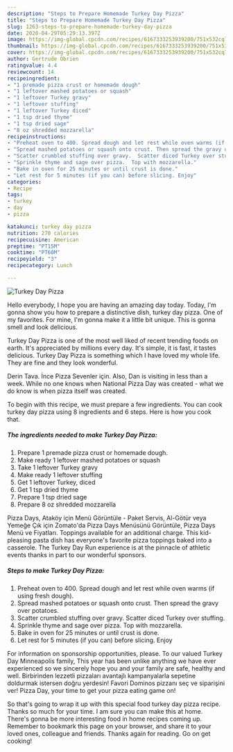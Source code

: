 ```yaml
---
description: "Steps to Prepare Homemade Turkey Day Pizza"
title: "Steps to Prepare Homemade Turkey Day Pizza"
slug: 1263-steps-to-prepare-homemade-turkey-day-pizza
date: 2020-04-29T05:29:13.397Z
image: https://img-global.cpcdn.com/recipes/6167333253939200/751x532cq70/turkey-day-pizza-recipe-main-photo.jpg
thumbnail: https://img-global.cpcdn.com/recipes/6167333253939200/751x532cq70/turkey-day-pizza-recipe-main-photo.jpg
cover: https://img-global.cpcdn.com/recipes/6167333253939200/751x532cq70/turkey-day-pizza-recipe-main-photo.jpg
author: Gertrude Obrien
ratingvalue: 4.4
reviewcount: 14
recipeingredient:
- "1 premade pizza crust or homemade dough"
- "1 leftover mashed potatoes or squash"
- "1 leftover Turkey gravy"
- "1 leftover stuffing"
- "1 leftover Turkey diced"
- "1 tsp dried thyme"
- "1 tsp dried sage"
- "8 oz shredded mozzarella"
recipeinstructions:
- "Preheat oven to 400. Spread dough and let rest while oven warms (if using fresh dough)."
- "Spread mashed potatoes or squash onto crust. Then spread the gravy over potatoes."
- "Scatter crumbled stuffing over gravy.  Scatter diced Turkey over stuffing."
- "Sprinkle thyme and sage over pizza.  Top with mozzarella."
- "Bake in oven for 25 minutes or until crust is done."
- "Let rest for 5 minutes (if you can) before slicing. Enjoy"
categories:
- Recipe
tags:
- turkey
- day
- pizza

katakunci: turkey day pizza 
nutrition: 270 calories
recipecuisine: American
preptime: "PT15M"
cooktime: "PT60M"
recipeyield: "3"
recipecategory: Lunch

---
```



![Turkey Day Pizza](https://img-global.cpcdn.com/recipes/6167333253939200/751x532cq70/turkey-day-pizza-recipe-main-photo.jpg)

Hello everybody, I hope you are having an amazing day today. Today, I'm gonna show you how to prepare a distinctive dish, turkey day pizza. One of my favorites. For mine, I'm gonna make it a little bit unique. This is gonna smell and look delicious.

Turkey Day Pizza is one of the most well liked of recent trending foods on earth. It's appreciated by millions every day. It's simple, it is fast, it tastes delicious. Turkey Day Pizza is something which I have loved my whole life. They are fine and they look wonderful.

Derin Tava. İnce Pizza Sevenler için. Also, Dan is visiting in less than a week. While no one knows when National Pizza Day was created - what we do know is when pizza itself was created.


To begin with this recipe, we must prepare a few ingredients. You can cook turkey day pizza using 8 ingredients and 6 steps. Here is how you cook that.

<!--inarticleads1-->

##### The ingredients needed to make Turkey Day Pizza:

1. Prepare 1 premade pizza crust or homemade dough.
1. Make ready 1 leftover mashed potatoes or squash
1. Take 1 leftover Turkey gravy
1. Make ready 1 leftover stuffing
1. Get 1 leftover Turkey, diced
1. Get 1 tsp dried thyme
1. Prepare 1 tsp dried sage
1. Prepare 8 oz shredded mozzarella


Pizza Days, Ataköy için Menü Görüntüle - Paket Servis, Al-Götür veya Yemeğe Çık için Zomato&#39;da Pizza Days Menüsünü Görüntüle, Pizza Days Menü ve Fiyatları. Toppings available for an additional charge. This kid-pleasing pasta dish has everyone&#39;s favorite pizza toppings baked into a casserole. The Turkey Day Run experience is at the pinnacle of athletic events thanks in part to our wonderful sponsors. 

<!--inarticleads2-->

##### Steps to make Turkey Day Pizza:

1. Preheat oven to 400. Spread dough and let rest while oven warms (if using fresh dough).
1. Spread mashed potatoes or squash onto crust. Then spread the gravy over potatoes.
1. Scatter crumbled stuffing over gravy.  Scatter diced Turkey over stuffing.
1. Sprinkle thyme and sage over pizza.  Top with mozzarella.
1. Bake in oven for 25 minutes or until crust is done.
1. Let rest for 5 minutes (if you can) before slicing. Enjoy


For information on sponsorship opportunities, please. To our valued Turkey Day Minneapolis family, This year has been unlike anything we have ever experienced so we sincerely hope you and your family are safe, healthy and well. Birbirinden lezzetli pizzaları avantajlı kampanyalarla sepetine doldurmak istersen doğru yerdesin! Favori Dominos pizzanı seç ve siparişini ver! Pizza Day, your time to get your pizza eating game on! 

So that's going to wrap it up with this special food turkey day pizza recipe. Thanks so much for your time. I am sure you can make this at home. There's gonna be more interesting food in home recipes coming up. Remember to bookmark this page on your browser, and share it to your loved ones, colleague and friends. Thanks again for reading. Go on get cooking!
